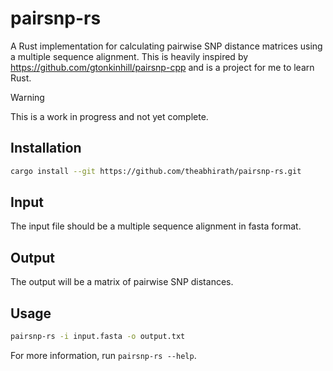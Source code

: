 # pairsnp-rs

A Rust implementation for calculating pairwise SNP distance matrices using a multiple sequence alignment. This is heavily inspired by https://github.com/gtonkinhill/pairsnp-cpp and is a project for me to learn Rust.

> [!WARNING]
> This is a work in progress and not yet complete.

## Installation

```bash
cargo install --git https://github.com/theabhirath/pairsnp-rs.git
```

## Input

The input file should be a multiple sequence alignment in fasta format.

## Output

The output will be a matrix of pairwise SNP distances.

## Usage

```bash
pairsnp-rs -i input.fasta -o output.txt
```

For more information, run `pairsnp-rs --help`.
